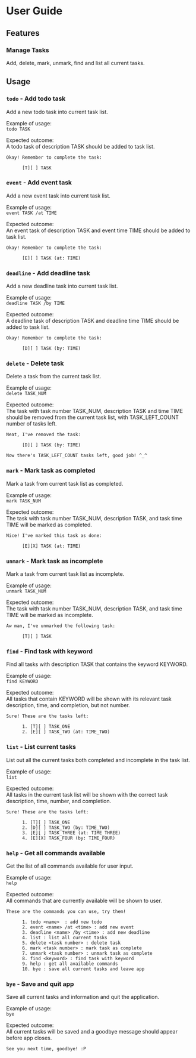 # User Guide

## Features 

### Manage Tasks
Add, delete, mark, unmark, find and list all current tasks.

## Usage

### `todo` - Add todo task
Add a new todo task into current task list.

Example of usage:\
`todo TASK`

Expected outcome:\
A todo task of description TASK should be added to task list.

```
Okay! Remember to complete the task:

      [T][ ] TASK
```

### `event` - Add event task
Add a new event task into current task list.

Example of usage:\
`event TASK /at TIME`

Expected outcome:\
An event task of description TASK and event time TIME should be added to task list.

```
Okay! Remember to complete the task:

      [E][ ] TASK (at: TIME)
```

### `deadline` - Add deadline task
Add a new deadline task into current task list.

Example of usage:\
`deadline TASK /by TIME`

Expected outcome:\
A deadline task of description TASK and deadline time TIME should be added to task list.

```
Okay! Remember to complete the task:

      [D][ ] TASK (by: TIME)
```

### `delete` - Delete task
Delete a task from the current task list.

Example of usage:\
`delete TASK_NUM`

Expected outcome:\
The task with task number TASK_NUM, description TASK and time TIME should be removed from the current task list, with TASK_LEFT_COUNT number of tasks left.

```
Neat, I've removed the task:

      [D][ ] TASK (by: TIME)
      
Now there's TASK_LEFT_COUNT tasks left, good job! ^_^
```

### `mark` - Mark task as completed
Mark a task from current task list as completed.

Example of usage:\
`mark TASK_NUM`

Expected outcome:\
The task with task number TASK_NUM, description TASK, and task time TIME will be marked as completed.

```
Nice! I've marked this task as done:

      [E][X] TASK (at: TIME)
```

### `unmark` - Mark task as incomplete
Mark a task from current task list as incomplete.

Example of usage:  
`unmark TASK_NUM`

Expected outcome:  
The task with task number TASK_NUM, description TASK, and task time TIME will be marked as incomplete.

```
Aw man, I've unmarked the following task:

      [T][ ] TASK
```

### `find` - Find task with keyword
Find all tasks with description TASK that contains the keyword KEYWORD.

Example of usage:  
`find KEYWORD`

Expected outcome:  
All tasks that contain KEYWORD will be shown with its relevant task description, time, and completion, but not number.

```
Sure! These are the tasks left:
      
      1. [T][ ] TASK_ONE
      2. [E][ ] TASK_TWO (at: TIME_TWO)
```

### `list` - List current tasks
List out all the current tasks both completed and incomplete in the task list.

Example of usage:  
`list`

Expected outcome:  
All tasks in the current task list will be shown with the correct task description, time, number, and completion.

```
Sure! These are the tasks left:
      
      1. [T][ ] TASK_ONE
      2. [D][ ] TASK_TWO (by: TIME_TWO)
      3. [E][ ] TASK_THREE (at: TIME_THREE)
      4. [E][X] TASK_FOUR (by: TIME_FOUR)
```

### `help` - Get all commands available
Get the list of all commands available for user input.

Example of usage:  
`help`

Expected outcome:  
All commands that are currently available will be shown to user.

```
These are the commands you can use, try them!

      1. todo <name>  : add new todo
      2. event <name> /at <time> : add new event
      3. deadline <name> /by <time> : add new deadline
      4. list : list all current tasks
      5. delete <task number> : delete task
      6. mark <task number> : mark task as complete
      7. unmark <task number> : unmark task as complete
      8. find <keyword> : find task with keyword
      9. help : get all available commands
      10. bye : save all current tasks and leave app
```

### `bye` - Save and quit app
Save all current tasks and information and quit the application.

Example of usage:  
`bye`

Expected outcome:  
All current tasks will be saved and a goodbye message should appear before app closes.

```
See you next time, goodbye! :P
```

